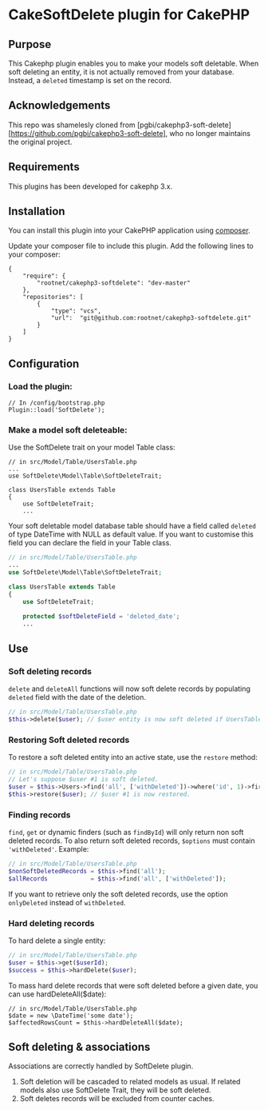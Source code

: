 # CakeSoftDelete plugin for CakePHP

## Purpose

This Cakephp plugin enables you to make your models soft deletable.
When soft deleting an entity, it is not actually removed from your database. Instead, a `deleted` timestamp is set on the record.

## Acknowledgements
This repo was shamelesly cloned from [pgbi/cakephp3-soft-delete][https://github.com/pgbi/cakephp3-soft-delete], who no longer maintains the original project.

## Requirements

This plugins has been developed for cakephp 3.x.

## Installation

You can install this plugin into your CakePHP application using [composer](http://getcomposer.org).

Update your composer file to include this plugin. Add the following lines to your composer:

```
{
    "require": {
        "rootnet/cakephp3-softdelete": "dev-master"
    },
    "repositories": [
        {
            "type": "vcs",
            "url":  "git@github.com:rootnet/cakephp3-softdelete.git"
        }
    ]
}

```

## Configuration

### Load the plugin:
```
// In /config/bootstrap.php
Plugin::load('SoftDelete');
```
### Make a model soft deleteable:

Use the SoftDelete trait on your model Table class:

```
// in src/Model/Table/UsersTable.php
...
use SoftDelete\Model\Table\SoftDeleteTrait;

class UsersTable extends Table
{
    use SoftDeleteTrait;
    ...
```

Your soft deletable model database table should have a field called `deleted` of type DateTime with NULL as default value.
If you want to customise this field you can declare the field in your Table class.

```php
// in src/Model/Table/UsersTable.php
...
use SoftDelete\Model\Table\SoftDeleteTrait;

class UsersTable extends Table
{
    use SoftDeleteTrait;

    protected $softDeleteField = 'deleted_date';
    ...
```

## Use

### Soft deleting records

`delete` and `deleteAll` functions will now soft delete records by populating `deleted` field with the date of the deletion.

```php
// in src/Model/Table/UsersTable.php
$this->delete($user); // $user entity is now soft deleted if UsersTable uses SoftDeleteTrait.
```

### Restoring Soft deleted records

To restore a soft deleted entity into an active state, use the `restore` method:

```php
// in src/Model/Table/UsersTable.php
// Let's suppose $user #1 is soft deleted.
$user = $this->Users->find('all', ['withDeleted'])->where('id', 1)->first();
$this->restore($user); // $user #1 is now restored.
```

### Finding records

`find`, `get` or dynamic finders (such as `findById`) will only return non soft deleted records.
To also return soft deleted records, `$options` must contain `'withDeleted'`. Example:

```php
// in src/Model/Table/UsersTable.php
$nonSoftDeletedRecords = $this->find('all');
$allRecords            = $this->find('all', ['withDeleted']);
```

If you want to retrieve only the soft deleted records, use the option `onlyDeleted` instead of 
`withDeleted`.

### Hard deleting records

To hard delete a single entity:
```php
// in src/Model/Table/UsersTable.php
$user = $this->get($userId);
$success = $this->hardDelete($user);
```

To mass hard delete records that were soft deleted before a given date, you can use hardDeleteAll($date):

```
// in src/Model/Table/UsersTable.php
$date = new \DateTime('some date');
$affectedRowsCount = $this->hardDeleteAll($date);
```

## Soft deleting & associations

Associations are correctly handled by SoftDelete plugin.

1. Soft deletion will be cascaded to related models as usual. If related models also use SoftDelete Trait, they will be soft deleted.
2. Soft deletes records will be excluded from counter caches.
